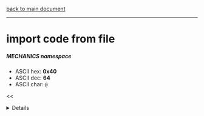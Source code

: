 [back to main document](../README.md)

---

# import code from file
##### MECHANICS namespace
- ASCII hex: __0x40__
- ASCII dec: __64__
- ASCII char: `@`

<<<DETAILS>>>

---

<<<USAGE>>>

---

<<<EXAMPLELINKSECTION>>>

---

[back to main document](../README.md)

***PROJECT RATTISH `@` 2023***
